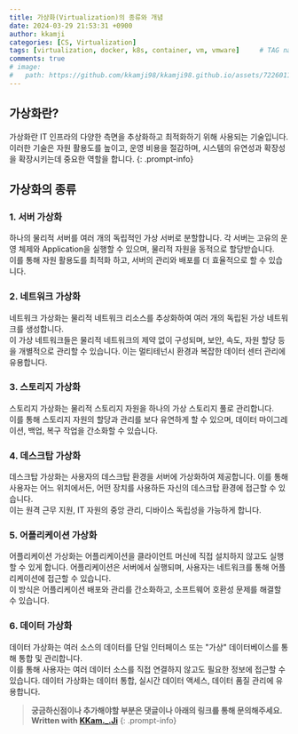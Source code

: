 ```yaml
---
title: 가상화(Virtualization)의 종류와 개념
date: 2024-03-29 21:53:31 +0900
author: kkamji
categories: [CS, Virtualization]
tags: [virtualization, docker, k8s, container, vm, vmware]     # TAG names should always be lowercase
comments: true
# image:
#   path: https://github.com/kkamji98/kkamji98.github.io/assets/72260110/c39504c6-3de4-4b41-919b-5ef1b132106c
---
```


## 가상화란?

가상화란 IT 인프라의 다양한 측면을 추상화하고 최적화하기 위해 사용되는 기술입니다.  
이러한 기술은 자원 활용도를 높이고, 운영 비용을 절감하며, 시스템의 유연성과 확장성을 확장시키는데 중요한 역할을 합니다.
{: .prompt-info}

## 가상화의 종류

### 1. 서버 가상화

하나의 물리적 서버를 여러 개의 독립적인 가상 서버로 분할합니다. 각 서버는 고유의 운영 체제와 Application을 실행할 수 있으며, 물리적 자원을 동적으로 할당받습니다.  
이를 통해 자원 활용도를 최적화 하고, 서버의 관리와 배포를 더 효율적으로 할 수 있습니다.

### 2. 네트워크 가상화

네트워크 가상화는 물리적 네트워크 리소스를 추상화하여 여러 개의 독립된 가상 네트워크를 생성합니다.  
이 가상 네트워크들은 물리적 네트워크의 제약 없이 구성되며, 보안, 속도, 자원 할당 등을 개별적으로 관리할 수 있습니다. 이는 멀티테넌시 환경과 복잡한 데이터 센터 관리에 유용합니다.

### 3. 스토리지 가상화

스토리지 가상화는 물리적 스토리지 자원을 하나의 가상 스토리지 풀로 관리합니다.  
이를 통해 스토리지 자원의 할당과 관리를 보다 유연하게 할 수 있으며, 데이터 마이그레이션, 백업, 복구 작업을 간소화할 수 있습니다.

### 4. 데스크탑 가상화

데스크탑 가상화는 사용자의 데스크탑 환경을 서버에 가상화하여 제공합니다. 이를 통해 사용자는 어느 위치에서든, 어떤 장치를 사용하든 자신의 데스크탑 환경에 접근할 수 있습니다.  
이는 원격 근무 지원, IT 자원의 중앙 관리, 디바이스 독립성을 가능하게 합니다.

### 5. 어플리케이션 가상화

어플리케이션 가상화는 어플리케이션을 클라이언트 머신에 직접 설치하지 않고도 실행할 수 있게 합니다. 어플리케이션은 서버에서 실행되며, 사용자는 네트워크를 통해 어플리케이션에 접근할 수 있습니다.  
이 방식은 어플리케이션 배포와 관리를 간소화하고, 소프트웨어 호환성 문제를 해결할 수 있습니다.

### 6. 데이터 가상화

데이터 가상화는 여러 소스의 데이터를 단일 인터페이스 또는 "가상" 데이터베이스를 통해 통합 및 관리합니다.  
이를 통해 사용자는 여러 데이터 소스를 직접 연결하지 않고도 필요한 정보에 접근할 수 있습니다. 데이터 가상화는 데이터 통합, 실시간 데이터 액세스, 데이터 품질 관리에 유용합니다.

> **궁금하신점이나 추가해야할 부분은 댓글이나 아래의 링크를 통해 문의해주세요.**  
> **Written with [KKam.\_\.Ji](https://www.instagram.com/kkam._.ji/)**
{: .prompt-info}
